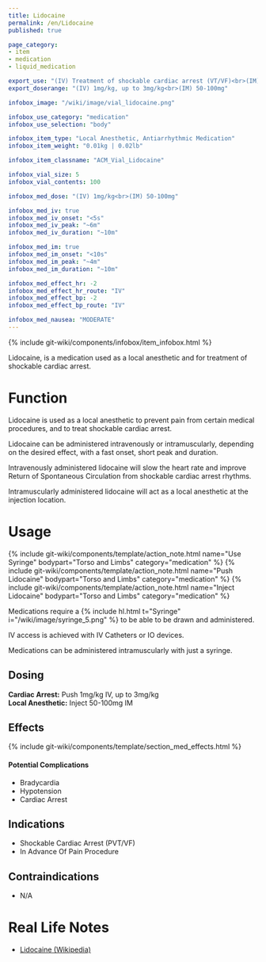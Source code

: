 ```yaml
---
title: Lidocaine
permalink: /en/Lidocaine
published: true

page_category:
- item
- medication
- liquid_medication

export_use: "(IV) Treatment of shockable cardiac arrest (VT/VF)<br>(IM) In advance of painful procedures"
export_doserange: "(IV) 1mg/kg, up to 3mg/kg<br>(IM) 50-100mg"

infobox_image: "/wiki/image/vial_lidocaine.png"

infobox_use_category: "medication"
infobox_use_selection: "body"

infobox_item_type: "Local Anesthetic, Antiarrhythmic Medication"
infobox_item_weight: "0.01kg | 0.02lb"

infobox_item_classname: "ACM_Vial_Lidocaine"

infobox_vial_size: 5
infobox_vial_contents: 100

infobox_med_dose: "(IV) 1mg/kg<br>(IM) 50-100mg"

infobox_med_iv: true
infobox_med_iv_onset: "<5s"
infobox_med_iv_peak: "~6m"
infobox_med_iv_duration: "~10m"

infobox_med_im: true
infobox_med_im_onset: "<10s"
infobox_med_im_peak: "~4m"
infobox_med_im_duration: "~10m"

infobox_med_effect_hr: -2
infobox_med_effect_hr_route: "IV"
infobox_med_effect_bp: -2
infobox_med_effect_bp_route: "IV"

infobox_med_nausea: "MODERATE"
---
```


{% include git-wiki/components/infobox/item_infobox.html %}

Lidocaine, is a medication used as a local anesthetic and for treatment of shockable cardiac arrest.

# Function
Lidocaine is used as a local anesthetic to prevent pain from certain medical procedures, and to treat shockable cardiac arrest.

Lidocaine can be administered intravenously or intramuscularly, depending on the desired effect, with a fast onset, short peak and duration.

Intravenously administered lidocaine will slow the heart rate and improve Return of Spontaneous Circulation from shockable cardiac arrest rhythms.

Intramuscularly administered lidocaine will act as a local anesthetic at the injection location.

# Usage
{% include git-wiki/components/template/action_note.html name="Use Syringe" bodypart="Torso and Limbs" category="medication" %}
{% include git-wiki/components/template/action_note.html name="Push Lidocaine" bodypart="Torso and Limbs" category="medication" %}
{% include git-wiki/components/template/action_note.html name="Inject Lidocaine" bodypart="Torso and Limbs" category="medication" %}

Medications require a {% include hl.html t="Syringe" i="/wiki/image/syringe_5.png" %} to be able to be drawn and administered.

IV access is achieved with IV Catheters or IO devices.

Medications can be administered intramuscularly with just a syringe.

## Dosing
**Cardiac Arrest:** Push 1mg/kg IV, up to 3mg/kg<br>
**Local Anesthetic:** Inject 50-100mg IM

## Effects
{% include git-wiki/components/template/section_med_effects.html %}

#### Potential Complications
- Bradycardia
- Hypotension
- Cardiac Arrest

## Indications
- Shockable Cardiac Arrest (PVT/VF)
- In Advance Of Pain Procedure

## Contraindications
- N/A

# Real Life Notes
- [Lidocaine (Wikipedia)](https://en.wikipedia.org/wiki/Lidocaine)